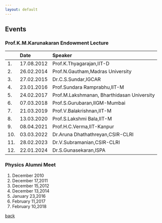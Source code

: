 ```yaml
---
layout: default
---
```


## Events

### Prof.K.M.Karunakaran Endowment Lecture

|   | Date      | Speaker                                   |
|:--|:----------|:------------------------------------------|
|1. | 17.08.2012| Prof.K.Thyagarajan,IIT-D                  |
|2. | 26.02.2014| Prof.N.Gautham,Madras University          |
|3. | 27.02.2015| Dr.C.S.Sundar,IGCAR                       |
|4. | 23.01.2016| Prof.Sundara Ramprabhu,IIT-M              |
|5. | 24.02.2017| Prof.M.Lakshmanan, Bharthidasan University|
|6. | 07.03.2018| Prof.S.Gurubaran,IIGM-Mumbai              |
|7. | 21.03.2019| Prof.V.Balakrishnan,IIT-M                 |
|8. | 13.03.2020| Prof.S.Lakshmi Bala,IIT-M                 |
|9. | 08.04.2021| Prof.H.C.Verma,IIT-Kanpur                 |
|10.| 03.03.2022| Dr.Aruna Dhathathreyan,CSIR-CLRI          |
|11.| 28.02.2023| Dr.V.Subramanian,CSIR-CLRI                |
|12.| 22.01.2024| Dr.S.Gunasekaran,ISPA                     |


### Physics Alumni Meet                                               

1. December 2010
2. December 17,2011
3. December 15,2012
4. December 13,2014
5. January 23,2016
6. February 11,2017
7. February 10,2018

[back](./)
